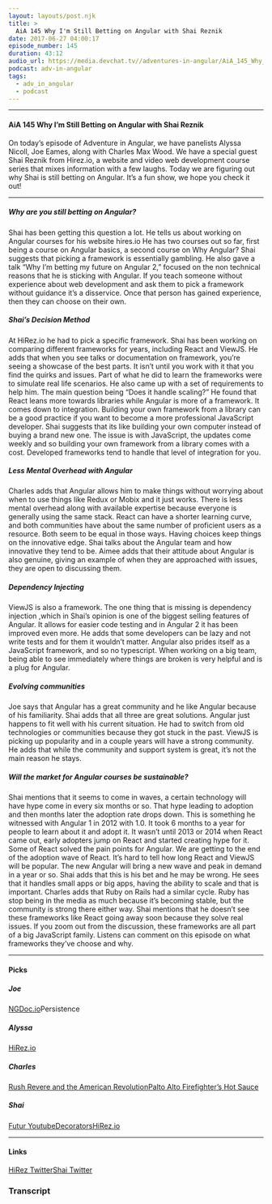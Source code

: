 ```yaml
---
layout: layouts/post.njk
title: >
  AiA 145 Why I'm Still Betting on Angular with Shai Reznik
date: 2017-06-27 04:00:17
episode_number: 145
duration: 43:12
audio_url: https://media.devchat.tv//adventures-in-angular/AiA_145_Why_I_m_Still_Betting_on_Angular_with_Shai_Reznik.mp3
podcast: adv-in-angular
tags:
  - adv_in_angular
  - podcast
---
```


---

#### AiA 145 Why I’m Still Betting on Angular with Shai Reznik

On today’s episode of Adventure in Angular, we have panelists Alyssa Nicoll, Joe Eames, along with Charles Max Wood. We have a special guest Shai Reznik from Hirez.io, a website and video web development course series that mixes information with a few laughs. Today we are figuring out why Shai is still betting on Angular. It’s a fun show, we hope you check it out!

---

##### Why are you still betting on Angular?

Shai has been getting this question a lot. He tells us about working on Angular courses for his website hires.io He has two courses out so far, first being a course on Angular basics, a second course on Why Angular? Shai suggests that picking a framework is essentially gambling. He also gave a talk “Why I’m betting my future on Angular 2,” focused on the non technical reasons that he is sticking with Angular. If you teach someone without experience about web development and ask them to pick a framework without guidance it’s a disservice. Once that person has gained experience, then they can choose on their own.

##### Shai’s Decision Method

At HiRez.io he had to pick a specific framework. Shai has been working on comparing different frameworks for years, including React and ViewJS. He adds that when you see talks or documentation on framework, you’re seeing a showcase of the best parts. It isn’t until you work with it that you find the quirks and issues. Part of what he did to learn the frameworks were to simulate real life scenarios. He also came up with a set of requirements to help him. The main question being “Does it handle scaling?” He found that React leans more towards libraries while Angular is more of a framework. It comes down to integration. Building your own framework from a library can be a good practice if you want to become a more professional JavaScript developer. Shai suggests that its like building your own computer instead of buying a brand new one. The issue is with JavaScript, the updates come weekly and so building your own framework from a library comes with a cost. Developed frameworks tend to handle that level of integration for you.

##### Less Mental Overhead with Angular

Charles adds that Angular allows him to make things without worrying about when to use things like Redux or Mobix and it just works. There is less mental overhead along with available expertise because everyone is generally using the same stack. React can have a shorter learning curve, and both communities have about the same number of proficient users as a resource. Both seem to be equal in those ways. Having choices keep things on the innovative edge. Shai talks about the Angular team and how innovative they tend to be. Aimee adds that their attitude about Angular is also genuine, giving an example of when they are approached with issues, they are open to discussing them.

##### Dependency Injecting

ViewJS is also a framework. The one thing that is missing is dependency injection ,which in Shai’s opinion is one of the biggest selling features of Angular. It allows for easier code testing and in Angular 2 it has been improved even more. He adds that some developers can be lazy and not write tests and for them it wouldn’t matter. Angular also prides itself as a JavaScript framework, and so no typescript. When working on a big team, being able to see immediately where things are broken is very helpful and is a plug for Angular.

##### Evolving communities

Joe says that Angular has a great community and he like Angular because of his familiarity. Shai adds that all three are great solutions. Angular just happens to fit well with his current situation. He had to switch from old technologies or communities because they got stuck in the past. ViewJS is picking up popularity and in a couple years will have a strong community. He adds that while the community and support system is great, it’s not the main reason he stays.

##### Will the market for Angular courses be sustainable?

Shai mentions that it seems to come in waves, a certain technology will have hype come in every six months or so. That hype leading to adoption and then months later the adoption rate drops down. This is something he witnessed with Angular 1 in 2012 with 1.0. It took 6 months to a year for people to learn about it and adopt it. It wasn’t until 2013 or 2014 when React came out, early adopters jump on React and started creating hype for it. Some of React solved the pain points for Angular. We are getting to the end of the adoption wave of React. It’s hard to tell how long React and ViewJS will be popular. The new Angular will bring a new wave and peak in demand in a year or so. Shai adds that this is his bet and he may be wrong. He sees that it handles small apps or big apps, having the ability to scale and that is important. Charles adds that Ruby on Rails had a similar cycle. Ruby has stop being in the media as much because it’s becoming stable, but the community is strong there either way. Shai mentions that he doesn’t see these frameworks like React going away soon because they solve real issues. If you zoom out from the discussion, these frameworks are all part of a big JavaScript family. Listens can comment on this episode on what frameworks they’ve choose and why.

---

#### Picks

##### Joe

[NGDoc.io](http://ngdoc.io/)Persistence

##### Alyssa

[HiRez.io](http://www.hirez.io)

##### Charles

[Rush Revere and the American Revolution](https://www.amazon.com/Rush-Revere-American-Revolution-Time-Travel/dp/1442378182)[Palto Alto Firefighter’s Hot Sauce](http://www.paloaltofirefighters.com/index.html)

##### Shai

[Futur Youtube](https://www.youtube.com/channel/UC-b3c7kxa5vU-bnmaROgvog)[Decorators](https://docs.angularjs.org/guide/decorators)[HiRez.io](https://www.hirez.io/)

---

#### Links

[HiRez Twitter](https://twitter.com/hirez_io)[Shai Twitter](https://twitter.com/shai_reznik)

### Transcript
